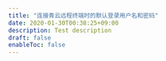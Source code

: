 ```yaml
---
title: "连接青云远程终端时的默认登录用户名和密码"
date: 2020-01-30T00:38:25+09:00
description: Test description
draft: false
enableToc: false
---
```


